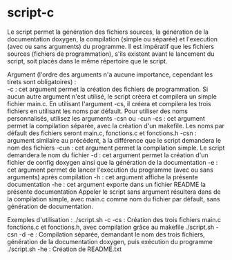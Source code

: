 # script-c
Le script permet la génération des fichiers sources, la génération de la documentation doxygen, la compilation (simple ou séparée) et l'execution (avec ou sans arguments) du programme.
Il est impératif que les fichiers sources (fichiers de programmation), s'ils existent avant le lancement du script, soit placés dans le même répertoire que le script.

Argument (l'ordre des arguments n'a aucune importance, cependant les tirets sont obligatoires) :  
-c : cet argument permet la création des fichiers de programmation. Si aucun autre argument n'est utilisé, le script créera et compilera un simple fichier main.c. En utilisant l'argument -cs, il créera et compilera les trois fichiers en utilisant les noms par défault. Pour utiliser des noms personnalisés, utilisez les arguments -csn ou -cun
-cs : cet argument permet la compilation séparée, avec la création d'un makefile. Les noms par défault des fichiers seront main.c, fonctions.c et fonctions.h
-csn : argument similaire au précédent, à la différence que le script demandera le nom des fichiers
-cun : cet argument permet la compilation simple. Le script demandera le nom du fichier
-d : cet argument permet la création d'un fichier de config doxygen ainsi que la génération de la documentation
-e : cet argument permet de lancer l'execution du programme (avec ou sans arguments) après compilation
-h : cet argument affiche la présente documentation
-he : cet argument exporte dans un fichier README la présente documentation
Appeler le script sans argument résultera dans de la compilation simple, avec main.c comme nom du fichier par défault, sans génération de documentation.

Exemples d'utilisation :
./script.sh -c -cs     : Création des trois fichiers main.c fonctions.c et fonctions.h, avec compilation grâce au makefile
./script.sh -csn -d -e : Compilation séparée, demandant le nom des trois fichiers, génération de la documentation doxygen, puis exécution du programme
./script.sh -he	       : Création de README.txt	
